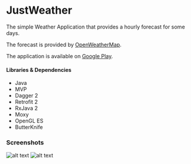 # JustWeather

The simple Weather Application that provides a hourly forecast for some days.

The forecast is provided by [OpenWeatherMap](https://openweathermap.org).

The application is available on [Google Play](https://play.google.com/store/apps/details?id=com.ext1se.weather).

#### Libraries & Dependencies
* Java
* MVP 
* Dagger 2
* Retrofit 2
* RxJava 2
* Moxy
* OpenGL ES
* ButterKnife

### Screenshots
![alt text](https://lh3.googleusercontent.com/HO2ezluQaZppjZ137l995ADj37jP93fWHw5eWtG3vYK1jVsstoEIi3L44B3dGeBYvwY=w975-h469-rw)
![alt text](https://lh3.googleusercontent.com/pIbHboh1oZiW-G0k5itWFCOklkh68rbWLUurgHM-niJCknkEJb0SLhBiPrucVwSFKfM=w975-h469-rw)
